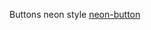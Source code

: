 Buttons neon style
[neon-button](https://user-images.githubusercontent.com/52601835/206828778-0a40fa76-7b88-4e99-b419-e91f55796c39.png)
